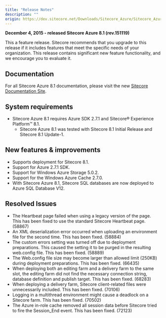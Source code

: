 ```yaml
---
title: "Release Notes"
description: ""
origin: https://dev.sitecore.net/Downloads/Sitecore_Azure/Sitecore_Azure_81/Sitecore_Azure_81/Release_Notes
---
```


**December 4, 2015 - released Sitecore Azure 8.1 (rev.151119)**

This a feature release. Sitecore recommends that you upgrade to this release if it includes features that meet the specific needs of your organization. This release contains significant new feature functionality, and we encourage you to evaluate it.

## Documentation

For all Sitecore Azure 8.1 documentation, please visit the new [Sitecore Documentation Site](https://doc.sitecore.net/cloud/azure).

## System requirements

-   Sitecore Azure 8.1 requires Azure SDK 2.7.1 and Sitecore® Experience Platform™ 8.1.
    -   Sitecore Azure 8.1 was tested with Sitecore 8.1 Initial Release and Sitecore 8.1 Update-1.

## New features & improvements

-   Supports deployment for Sitecore 8.1.
-   Support for Azure 2.7.1 SDK.
-   Support for Windows Azure Storage 5.0.2.
-   Support for the Windows Azure Cache 2.7.0.
-   With Sitecore Azure 8.1, Sitecore SQL databases are now deployed to Azure SQL Database V12.

## Resolved Issues

-   The Heartbeat page failed when using a legacy version of the page. This has been fixed to use the standard Sitecore Heartbeat page. (58867)
-   An XML deserialization error occurred when uploading an environment file for the second time. This has been fixed. (58884)
-   The custom errors setting was turned off due to deployment preparations. This caused the setting it to be purged in the resulting web.config file. This has been fixed. (58889)
-   The Web.config file size may become larger than allowed limit (250KB) during deployment preparations. This has been fixed. (66435)
-   When deploying both an editing farm and a delivery farm to the same slot, the editing farm did not find the necessary connection string, database definition and publish target. This has been fixed. (68283)
-   When deploying a delivery farm, Sitecore client-related files were unnecessarily included. This has been fixed. (70106)
-   Logging in a multithread environment might cause a deadlock on a Sitecore farm. This has been fixed. (70502)
-   The Azure in-role cache removed all session data before Sitecore tried to fire the Session_End event. This has been fixed. (72123)